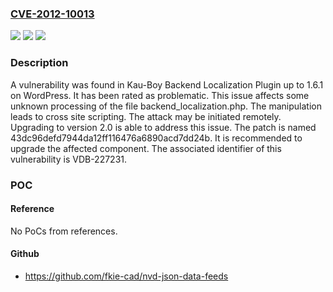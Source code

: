 ### [CVE-2012-10013](https://cve.mitre.org/cgi-bin/cvename.cgi?name=CVE-2012-10013)
![](https://img.shields.io/static/v1?label=Product&message=Backend%20Localization%20Plugin&color=blue)
![](https://img.shields.io/static/v1?label=Version&message=%3D%201.6.0%20&color=brighgreen)
![](https://img.shields.io/static/v1?label=Vulnerability&message=CWE-79%20Cross%20Site%20Scripting&color=brighgreen)

### Description

A vulnerability was found in Kau-Boy Backend Localization Plugin up to 1.6.1 on WordPress. It has been rated as problematic. This issue affects some unknown processing of the file backend_localization.php. The manipulation leads to cross site scripting. The attack may be initiated remotely. Upgrading to version 2.0 is able to address this issue. The patch is named 43dc96defd7944da12ff116476a6890acd7dd24b. It is recommended to upgrade the affected component. The associated identifier of this vulnerability is VDB-227231.

### POC

#### Reference
No PoCs from references.

#### Github
- https://github.com/fkie-cad/nvd-json-data-feeds


